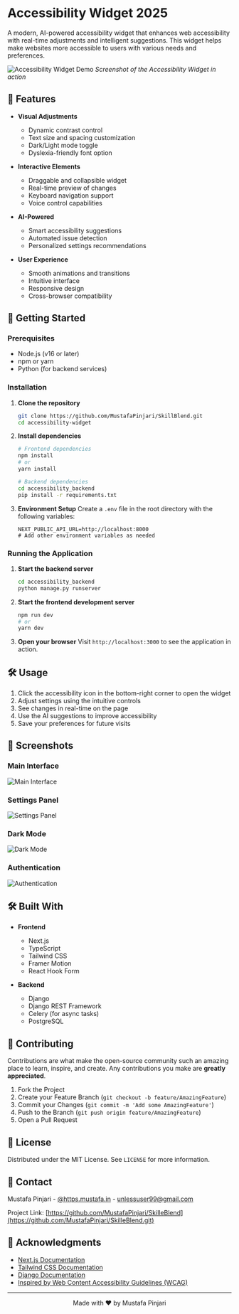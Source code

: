 # Accessibility Widget 2025

A modern, AI-powered accessibility widget that enhances web accessibility with real-time adjustments and intelligent suggestions. This widget helps make websites more accessible to users with various needs and preferences.

![Accessibility Widget Demo](/public/Dark.jpeg)
*Screenshot of the Accessibility Widget in action*

## 🌟 Features

- **Visual Adjustments**
  - Dynamic contrast control
  - Text size and spacing customization
  - Dark/Light mode toggle
  - Dyslexia-friendly font option

- **Interactive Elements**
  - Draggable and collapsible widget
  - Real-time preview of changes
  - Keyboard navigation support
  - Voice control capabilities

- **AI-Powered**
  - Smart accessibility suggestions
  - Automated issue detection
  - Personalized settings recommendations

- **User Experience**
  - Smooth animations and transitions
  - Intuitive interface
  - Responsive design
  - Cross-browser compatibility

## 🚀 Getting Started

### Prerequisites

- Node.js (v16 or later)
- npm or yarn
- Python (for backend services)

### Installation

1. **Clone the repository**
   ```bash
   git clone https://github.com/MustafaPinjari/SkillBlend.git
   cd accessibility-widget
   ```

2. **Install dependencies**
   ```bash
   # Frontend dependencies
   npm install
   # or
   yarn install

   # Backend dependencies
   cd accessibility_backend
   pip install -r requirements.txt
   ```

3. **Environment Setup**
   Create a `.env` file in the root directory with the following variables:
   ```env
   NEXT_PUBLIC_API_URL=http://localhost:8000
   # Add other environment variables as needed
   ```

### Running the Application

1. **Start the backend server**
   ```bash
   cd accessibility_backend
   python manage.py runserver
   ```

2. **Start the frontend development server**
   ```bash
   npm run dev
   # or
   yarn dev
   ```

3. **Open your browser**
   Visit `http://localhost:3000` to see the application in action.

## 🛠️ Usage

1. Click the accessibility icon in the bottom-right corner to open the widget
2. Adjust settings using the intuitive controls
3. See changes in real-time on the page
4. Use the AI suggestions to improve accessibility
5. Save your preferences for future visits

## 📸 Screenshots

### Main Interface
![Main Interface](/public/light.jpeg)

### Settings Panel
![Settings Panel](/public/setting.png)

### Dark Mode
![Dark Mode](/public/Dark.jpeg)

### Authentication
![Authentication](/public/auth.png)

## 🛠️ Built With

- **Frontend**
  - Next.js
  - TypeScript
  - Tailwind CSS
  - Framer Motion
  - React Hook Form

- **Backend**
  - Django
  - Django REST Framework
  - Celery (for async tasks)
  - PostgreSQL

## 🤝 Contributing

Contributions are what make the open-source community such an amazing place to learn, inspire, and create. Any contributions you make are **greatly appreciated**.

1. Fork the Project
2. Create your Feature Branch (`git checkout -b feature/AmazingFeature`)
3. Commit your Changes (`git commit -m 'Add some AmazingFeature'`)
4. Push to the Branch (`git push origin feature/AmazingFeature`)
5. Open a Pull Request

## 📄 License

Distributed under the MIT License. See `LICENSE` for more information.

## 📧 Contact

Mustafa Pinjari - [@https.mustafa.in](https://instagram.in/https.mustafa.in) - unlessuser99@gmail.com

Project Link: [https://github.com/MustafaPinjari/SkilleBlend](https://github.com/MustafaPinjari/SkilleBlend.git)

## 🙏 Acknowledgments

- [Next.js Documentation](https://nextjs.org/docs)
- [Tailwind CSS Documentation](https://tailwindcss.com/docs)
- [Django Documentation](https://docs.djangoproject.com/)
- [Inspired by Web Content Accessibility Guidelines (WCAG)](https://www.w3.org/WAI/standards-guidelines/wcag/)

---

<div align="center">
  Made with ❤️ by Mustafa Pinjari
</div>
